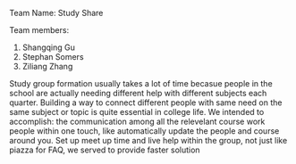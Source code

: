 Team Name: Study Share

Team members:
1. Shangqing Gu
2. Stephan Somers
3. Ziliang Zhang

Study group formation usually takes a lot of time becasue people
in the school are actually needing different help with different
subjects each quarter. Building a way to connect different people
with same need on the same subject or topic is quite essential in
college life. We intended to accomplish: the communication among
all the relevelant course work people within one touch, like 
automatically update the people and course around you. Set up 
meet up time and live help within the group, not just like piazza
for FAQ, we served to provide faster solution
